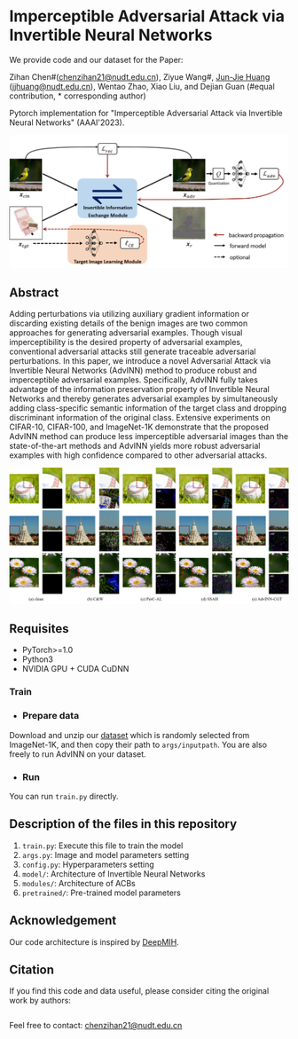 # Imperceptible Adversarial Attack via Invertible Neural Networks
We provide code and our dataset for the Paper:

<!--!**[Imperceptible Adversarial Attack via Invertible Neural Networks](#)**\-->

Zihan Chen#(chenzihan21@nudt.edu.cn), Ziyue Wang#, [Jun-Jie Huang](https://jjhuangcs.github.io/) (jjhuang@nudt.edu.cn), Wentao Zhao, Xiao Liu, and Dejian Guan (#equal contribution, * corresponding author)

Pytorch implementation for "Imperceptible Adversarial Attack via Invertible Neural Networks" (AAAI'2023).

<img src='imgs/AdvINN_overview.png'/>



## Abstract
Adding perturbations via utilizing auxiliary gradient information or discarding existing details of the benign images are two common approaches for generating adversarial examples. Though visual imperceptibility is the desired property of adversarial examples, conventional adversarial attacks still generate traceable adversarial perturbations. In this paper, we introduce a novel Adversarial Attack via Invertible Neural Networks (AdvINN) method to produce robust and imperceptible adversarial examples. Specifically, AdvINN fully takes advantage of the information preservation property of Invertible Neural Networks and thereby generates adversarial examples by simultaneously adding class-specific semantic information of the target class and dropping discriminant information of the original class. Extensive experiments on CIFAR-10, CIFAR-100, and ImageNet-1K demonstrate that the proposed AdvINN method can produce less imperceptible adversarial images than the state-of-the-art methods and AdvINN yields more robust adversarial examples with high confidence compared to other adversarial attacks.

<img src='imgs/results_on_imagenet.png'/>



## Requisites

* PyTorch>=1.0
* Python3
* NVIDIA GPU + CUDA CuDNN



### Train

- ### Prepare data

Download and unzip our [dataset](https://drive.google.com/file/d/1HHLxXVuCYNdiaXoWH3gyDvCbJSM3rWKi/view?usp=sharing) which is randomly selected from ImageNet-1K, and then copy their path to ```args/inputpath```. You are also freely to run AdvINN on your dataset.

- ### Run

You can run ```train.py``` directly.

## Description of the files in this repository

1) ``train.py``: Execute this file to train the model 
2) ``args.py``: Image and model parameters setting 
3) ``config.py``: Hyperparameters setting
4) ``model/``: Architecture of Invertible Neural Networks
5) ``modules/``: Architecture of ACBs
6) ``pretrained/``: Pre-trained model parameters

## Acknowledgement

Our code architecture  is inspired by [DeepMIH](https://github.com/TomTomTommi/DeepMIH).



## Citation

If you find this code and data useful, please consider citing the original work by authors:

```
```

Feel free to contact: chenzihan21@nudt.edu.cn

